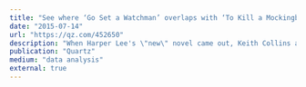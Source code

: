 ```yaml
---
title: "See where ‘Go Set a Watchman’ overlaps with ‘To Kill a Mockingbird,’ word-for-word\n"
date: "2015-07-14"
url: "https://qz.com/452650"
description: "When Harper Lee's \"new\" novel came out, Keith Collins and I wanted to know just how new it was."
publication: "Quartz"
medium: "data analysis"
external: true
---
```

